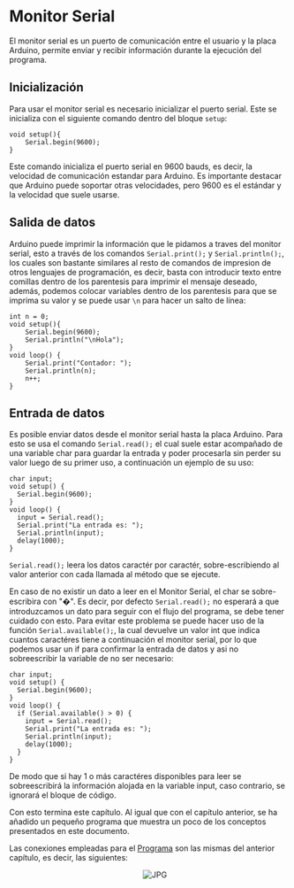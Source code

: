  # Monitor Serial
El monitor serial es un puerto de comunicación entre el usuario y la placa Arduino, permite enviar y recibir información durante la ejecución del programa.

## Inicialización
Para usar el monitor serial es necesario inicializar el puerto serial. Este se inicializa con el siguiente comando dentro del bloque `setup`:

```
void setup(){
    Serial.begin(9600);
}
```
Este comando inicializa el puerto serial en 9600 bauds, es decir, la velocidad de comunicación estandar para Arduino. Es importante destacar que Arduino puede soportar otras velocidades, pero 9600 es el estándar y la velocidad que suele usarse.
## Salida de datos
Arduino puede imprimir la información que le pidamos a traves del monitor serial, esto a través de los comandos `Serial.print();` y `Serial.println();`, los cuales son bastante similares al resto de comandos de impresion de otros lenguajes de programación, es decir, basta con introducir texto entre comillas dentro de los parentesis para imprimir el mensaje deseado, además, podemos colocar variables dentro de los parentesis para que se imprima su valor y se puede usar `\n` para hacer un salto de línea:
```
int n = 0;
void setup(){
    Serial.begin(9600);
    Serial.println("\nHola");
}
void loop() {
    Serial.print("Contador: ");
    Serial.println(n);
    n++;
}
```
## Entrada de datos
Es posible enviar datos desde el monitor serial hasta la placa Arduino. Para esto se usa el comando `Serial.read();` el cual suele estar acompañado de una variable char para guardar la entrada y poder procesarla sin perder su valor luego de su primer uso, a continuación un ejemplo de su uso:
```
char input;
void setup() {
  Serial.begin(9600);
}
void loop() {
  input = Serial.read();
  Serial.print("La entrada es: ");
  Serial.println(input);
  delay(1000);
}
```
`Serial.read();` leera los datos caractér por caractér, sobre-escribiendo al valor anterior con cada llamada al método que se ejecute. 

En caso de no existir un dato a leer en el Monitor Serial, el char se sobre-escribira con "�". Es decir, por defecto `Serial.read();` no esperará a que introduzcamos un dato para seguir con el flujo del programa, se debe tener cuidado con esto. Para evitar este problema se puede hacer uso de la función `Serial.available();`, la cual devuelve un valor int que indica cuantos caractéres tiene a continuación el monitor serial, por lo que podemos usar un if para confirmar la entrada de datos y asi no sobreescribir la variable de no ser necesario:
```
char input;
void setup() {
  Serial.begin(9600);
}
void loop() {
  if (Serial.available() > 0) {
    input = Serial.read();
    Serial.print("La entrada es: ");
    Serial.println(input);
    delay(1000);
  }
}

```
De modo que si hay 1 o más caractéres disponibles para leer se sobreescribirá la información alojada en la variable input, caso contrario, se ignorará el bloque de código.


Con esto termina este capítulo. Al igual que con el capítulo anterior, se ha añadido un pequeño programa que muestra un poco de los conceptos presentados en este documento.

Las conexiones empleadas para el [Programa](pruebaMonitorSerial.ino) son las mismas del anterior capítulo, es decir, las siguientes:
<div id="monitorSerial">
  <ul align="center">
    <img alt="JPG" src="https://i.postimg.cc/FFbNxFvQ/Primer-Programa.png">
    </ul>
</div>
